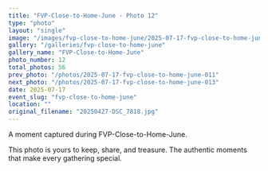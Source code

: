 ```yaml
---
title: "FVP-Close-to-Home-June - Photo 12"
type: "photo"
layout: "single"
image: "/images/fvp-close-to-home-june/2025-07-17-fvp-close-to-home-june-012.jpg"
gallery: "/galleries/fvp-close-to-home-june"
gallery_name: "FVP-Close-to-Home-June"
photo_number: 12
total_photos: 56
prev_photo: "/photos/2025-07-17-fvp-close-to-home-june-011"
next_photo: "/photos/2025-07-17-fvp-close-to-home-june-013"
date: 2025-07-17
event_slug: "fvp-close-to-home-june"
location: ""
original_filename: "20250427-DSC_7818.jpg"
---
```


A moment captured during FVP-Close-to-Home-June.

This photo is yours to keep, share, and treasure. The authentic moments that make every gathering special.